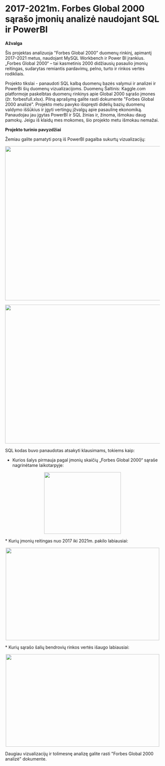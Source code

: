 # 2017-2021m. Forbes Global 2000 sąrašo įmonių analizė naudojant SQL ir PowerBI

**Ažvalga**

Šis projektas analizuoja "Forbes Global 2000" duomenų rinkinį, apimantį 2017–2021 metus, naudojant MySQL Workbench ir Power BI įrankius. „Forbes Global 2000“ – tai kasmetinis 2000 didžiausių pasaulio įmonių reitingas, sudarytas remiantis pardavimų, pelno, turto ir rinkos vertės rodikliais.

Projekto tikslai - panaudoti SQL kalbą duomenų bazės valymui ir analizei ir PowerBi šių duomenų vizualizacijoms. Duomenų Šaltinis: Kaggle.com platformoje paskelbtas duomenų rinkinys apie Global 2000 sąrašo įmones (žr. forbesfull.xlsx). Pilną aprašymą galite rasti dokumente "Forbes Global 2000 analizė".
Projekto metu pavyko išspręsti didelių bazių duomenų valdymo iššūkius ir įgyti vertingų įžvalgų apie pasaulinę ekonomiką. Panaudojau jau įgytas PowerBI ir SQL žinias ir, žinoma, išmokau daug pamokų. 
Jeigu iš klaidų mes mokomes, šio projekto metu išmokau nemažai.

**Projekto turinio pavyzdžiai**

Žemiau galite pamatyti porą iš PowerBI pagalba sukurtų vizualizacijų:
<p align="center">
<img src = "https://github.com/user-attachments/assets/ffb5276c-5f94-4f12-a364-9c5dc13ff0e6" width="900" height="500">
</p>
<p align="center">
<img src = "https://github.com/user-attachments/assets/5db44f41-4a4e-4c5e-8e9a-493639a795ed" width="700" height="450">
</p>

SQL kodas buvo panaudotas atsakyti klausimams, tokiems kaip:

* Kurios šalys pirmauja pagal įmonių skaičių „Forbes Global 2000“ sąraše nagrinėtame laikotarpyje:
<p align="center">
<img src = "https://github.com/user-attachments/assets/a1ca2f07-5fe8-4c61-99a0-d9daffd24ef9" width="250" height="200">
</p>
* Kurių įmonių reitingas nuo 2017 iki 2021m. pakilo labiausiai:
<p align="center">
<img src = "https://github.com/user-attachments/assets/5d44b00e-6128-449b-b202-1b50a1f9e22d" width="500" height="300">
</p>
* Kurių sąrašo šalių bendrovių rinkos vertės išaugo labiausiai:
<p align="center">
<img src = "https://github.com/user-attachments/assets/477139cf-17e2-450f-9c22-51a45e369cb9" width="500" height="300">
</p>
Daugiau vizualizacijų ir tolimesnę analizę galite rasti "Forbes Global 2000 analizė" dokumente.
